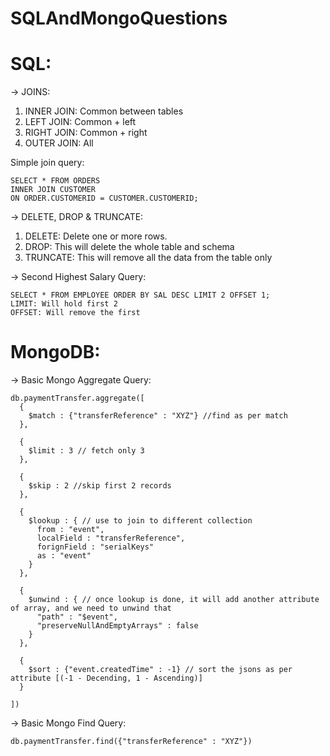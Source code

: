 # SQLAndMongoQuestions

# SQL:

-> JOINS:
  1.  INNER JOIN: Common between tables
  2.  LEFT JOIN: Common + left
  3.  RIGHT JOIN: Common + right
  4.  OUTER JOIN: All

  Simple join query:
  ```
  SELECT * FROM ORDERS
  INNER JOIN CUSTOMER
  ON ORDER.CUSTOMERID = CUSTOMER.CUSTOMERID;
  ```

-> DELETE, DROP & TRUNCATE:
  1.  DELETE: Delete one or more rows.
  2.  DROP: This will delete the whole table and schema
  3.  TRUNCATE: This will remove all the data from the table only 

-> Second Highest Salary Query: 
  ```
  SELECT * FROM EMPLOYEE ORDER BY SAL DESC LIMIT 2 OFFSET 1;
  LIMIT: Will hold first 2
  OFFSET: Will remove the first
  ```

# MongoDB:

-> Basic Mongo Aggregate Query:

```
db.paymentTransfer.aggregate([
  {
    $match : {"transferReference" : "XYZ"} //find as per match
  },

  {
    $limit : 3 // fetch only 3
  },

  {
    $skip : 2 //skip first 2 records
  },

  {
    $lookup : { // use to join to different collection
      from : "event",
      localField : "transferReference",
      forignField : "serialKeys"
      as : "event"
    }
  },

  {
    $unwind : { // once lookup is done, it will add another attribute of array, and we need to unwind that
      "path" : "$event",
      "preserveNullAndEmptyArrays" : false
    }
  },

  {
    $sort : {"event.createdTime" : -1} // sort the jsons as per attribute [(-1 - Decending, 1 - Ascending)]
  }

])
```
-> Basic Mongo Find Query:

```
db.paymentTransfer.find({"transferReference" : "XYZ"})
```
